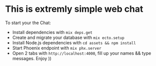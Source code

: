 # This is extremly simple web chat

To start your the Chat:

  * Install dependencies with `mix deps.get`
  * Create and migrate your database with `mix ecto.setup`
  * Install Node.js dependencies with `cd assets && npm install`
  * Start Phoenix endpoint with `mix phx.server`
  * Open 2 tabs with `http://localhost:4000`, fill up your names && type messages. Enjoy ))
